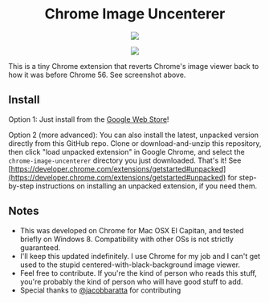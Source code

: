 <h1 align="center">Chrome Image Uncenterer</h1>
<p align="center">
  <a href="https://badge.fury.io/gh/i-a-n%2Fchrome-image-uncenterer">
    <img src="https://badge.fury.io/gh/i-a-n%2Fchrome-image-uncenterer.svg">
  </a>
</p>

<figure align="center">
  <img src="docs/screenshot.png">
</figure>


This is a tiny Chrome extension that reverts Chrome's image viewer back to how it was before Chrome 56. See screenshot above.

## Install

Option 1: Just install from the [Google Web Store](https://chrome.google.com/webstore/detail/olobjnglnkpmiljkdlghinhnjcdoeicl/)!

Option 2 (more advanced): You can also install the latest, unpacked version directly from this GitHub repo. Clone or download-and-unzip this repository, then click "load unpacked extension" in Google Chrome, and select the `chrome-image-uncenterer` directory you just downloaded. That's it! See [https://developer.chrome.com/extensions/getstarted#unpacked](https://developer.chrome.com/extensions/getstarted#unpacked) for step-by-step instructions on installing an unpacked extension, if you need them.

## Notes

- This was developed on Chrome for Mac OSX El Capitan, and tested briefly on Windows 8. Compatibility with other OSs is not strictly guaranteed.
- I'll keep this updated indefinitely. I use Chrome for my job and I can't get used to the stupid centered-with-black-background image viewer.
- Feel free to contribute. If you're the kind of person who reads this stuff, you're probably the kind of person who will have good stuff to add.
- Special thanks to [@jacobbaratta](https://github.com/jacobbaratta) for contributing
